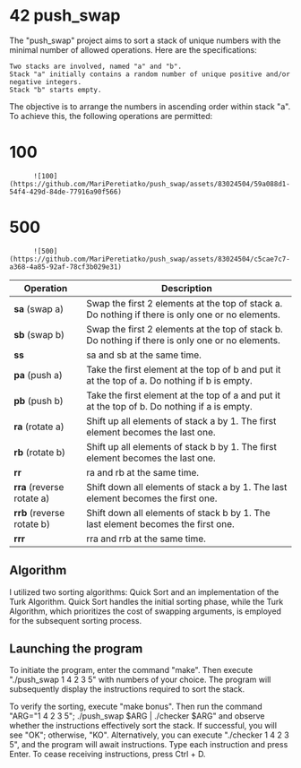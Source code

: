 # 42 push_swap
The "push_swap" project aims to sort a stack of unique numbers with the minimal number of allowed operations. Here are the specifications:

    Two stacks are involved, named "a" and "b".
    Stack "a" initially contains a random number of unique positive and/or negative integers.
    Stack "b" starts empty.

The objective is to arrange the numbers in ascending order within stack "a". To achieve this, the following operations are permitted:
# 100
          ![100](https://github.com/MariPeretiatko/push_swap/assets/83024504/59a088d1-54f4-429d-84de-77916a90f566)

# 500
          ![500](https://github.com/MariPeretiatko/push_swap/assets/83024504/c5cae7c7-a368-4a85-92af-78cf3b029e31)


| Operation | Description |
| --------- | ----------- |
| **sa** (swap a) | Swap the first 2 elements at the top of stack a.  Do nothing if there is only one or no elements. |
| **sb** (swap b) | Swap the first 2 elements at the top of stack b. Do nothing if there is only one or no elements. |
| **ss** | sa and sb at the same time. |
| **pa** (push a) | Take the first element at the top of b and put it at the top of a. Do nothing if b is empty. |
| **pb** (push b) | Take the first element at the top of a and put it at the top of b. Do nothing if a is empty. |
| **ra** (rotate a) | Shift up all elements of stack a by 1. The first element becomes the last one. |
| **rb** (rotate b) | Shift up all elements of stack b by 1. The first element becomes the last one. |
| **rr** | ra and rb at the same time. |
| **rra** (reverse rotate a) | Shift down all elements of stack a by 1. The last element becomes the first one. |
| **rrb** (reverse rotate b) | Shift down all elements of stack b by 1. The last element becomes the first one. |
| **rrr** | rra and rrb at the same time. |

## Algorithm
I utilized two sorting algorithms: Quick Sort and an implementation of the Turk Algorithm. Quick Sort handles the initial sorting phase, while the Turk Algorithm, which prioritizes the cost of swapping arguments, is employed for the subsequent sorting process.


## Launching the program

To initiate the program, enter the command "make". Then execute "./push_swap 1 4 2 3 5" with numbers of your choice. The program will subsequently display the instructions required to sort the stack.

To verify the sorting, execute "make bonus". Then run the command "ARG="1 4 2 3 5"; ./push_swap $ARG | ./checker $ARG" and observe whether the instructions effectively sort the stack. If successful, you will see "OK"; otherwise, "KO". Alternatively, you can execute "./checker 1 4 2 3 5", and the program will await instructions. Type each instruction and press Enter. To cease receiving instructions, press Ctrl + D.

